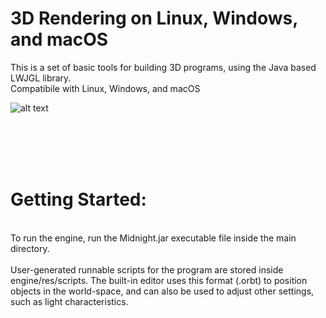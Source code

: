 # 3D Rendering on Linux, Windows, and macOS
This is a set of basic tools for building 3D programs, using the Java based LWJGL library.
<br />Compatibile with Linux, Windows, and macOS <br />

![alt text](https://github.com/jimdox/DeltaV/blob/master/engine/res/wb_splash.png)

<br />
<br />
<br />
<br />

# Getting Started:

<br />
To run the engine, run the Midnight.jar executable file inside the main directory.
<br />
<br />
User-generated runnable scripts for the program are stored inside engine/res/scripts. 
The built-in editor uses this format (.orbt) to position objects in the world-space, and can also be used to adjust other settings, such as light characteristics.





<br />
